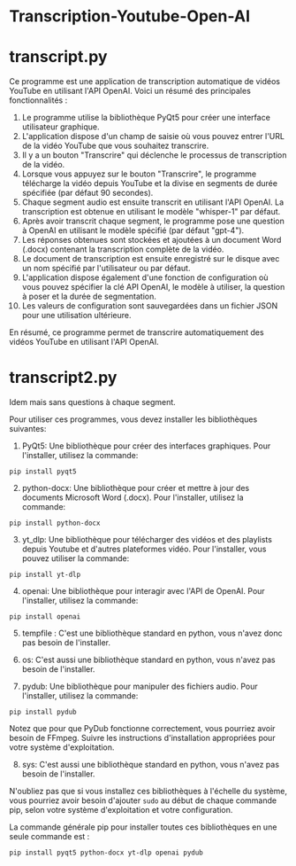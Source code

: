 # Transcription-Youtube-Open-AI

# transcript.py
Ce programme est une application de transcription automatique de vidéos YouTube en utilisant l'API OpenAI. Voici un résumé des principales fonctionnalités :

1. Le programme utilise la bibliothèque PyQt5 pour créer une interface utilisateur graphique.
2. L'application dispose d'un champ de saisie où vous pouvez entrer l'URL de la vidéo YouTube que vous souhaitez transcrire.
3. Il y a un bouton "Transcrire" qui déclenche le processus de transcription de la vidéo.
4. Lorsque vous appuyez sur le bouton "Transcrire", le programme télécharge la vidéo depuis YouTube et la divise en segments de durée spécifiée (par défaut 90 secondes).
5. Chaque segment audio est ensuite transcrit en utilisant l'API OpenAI. La transcription est obtenue en utilisant le modèle "whisper-1" par défaut.
6. Après avoir transcrit chaque segment, le programme pose une question à OpenAI en utilisant le modèle spécifié (par défaut "gpt-4").
7. Les réponses obtenues sont stockées et ajoutées à un document Word (.docx) contenant la transcription complète de la vidéo.
8. Le document de transcription est ensuite enregistré sur le disque avec un nom spécifié par l'utilisateur ou par défaut.
9. L'application dispose également d'une fonction de configuration où vous pouvez spécifier la clé API OpenAI, le modèle à utiliser, la question à poser et la durée de segmentation.
10. Les valeurs de configuration sont sauvegardées dans un fichier JSON pour une utilisation ultérieure.

En résumé, ce programme permet de transcrire automatiquement des vidéos YouTube en utilisant l'API OpenAI.

# transcript2.py
Idem mais sans questions à chaque segment.


Pour utiliser ces programmes, vous devez installer les bibliothèques suivantes:

1. PyQt5: Une bibliothèque pour créer des interfaces graphiques. Pour l'installer, utilisez la commande:
```
pip install pyqt5
```
2. python-docx: Une bibliothèque pour créer et mettre à jour des documents Microsoft Word (.docx). Pour l'installer, utilisez la commande:
```
pip install python-docx
```
3. yt_dlp: Une bibliothèque pour télécharger des vidéos et des playlists depuis Youtube et d'autres plateformes vidéo. Pour l'installer, vous pouvez utiliser la commande:
```
pip install yt-dlp
```
4. openai: Une bibliothèque pour interagir avec l'API de OpenAI. Pour l'installer, utilisez la commande:
```
pip install openai
```
5. tempfile : C'est une bibliothèque standard en python, vous n'avez donc pas besoin de l'installer.

6. os: C'est aussi une bibliothèque standard en python, vous n'avez pas besoin de l'installer.

7. pydub: Une bibliothèque pour manipuler des fichiers audio. Pour l'installer, utilisez la commande:
```
pip install pydub
```
Notez que pour que PyDub fonctionne correctement, vous pourriez avoir besoin de FFmpeg. Suivre les instructions d'installation appropriées pour votre système d'exploitation. 

8. sys: C'est aussi une bibliothèque standard en python, vous n'avez pas besoin de l'installer.

N'oubliez pas que si vous installez ces bibliothèques à l'échelle du système, vous pourriez avoir besoin d'ajouter `sudo` au début de chaque commande pip, selon votre système d'exploitation et votre configuration.


La commande générale pip pour installer toutes ces bibliothèques en une seule commande est : 
```
pip install pyqt5 python-docx yt-dlp openai pydub
```
